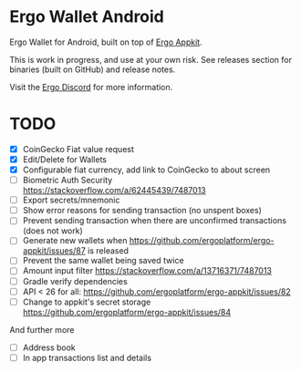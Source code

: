 # Ergo Wallet Android

Ergo Wallet for Android, built on top of [Ergo Appkit](https://github.com/aslesarenko/ergo-appkit).

This is work in progress, and use at your own risk. See releases section for binaries (built on GitHub) and release notes.

Visit the [Ergo Discord](https://discord.gg/kj7s7nb) for more information.


# TODO
- [X] CoinGecko Fiat value request
- [X] Edit/Delete for Wallets
- [X] Configurable fiat currency, add link to CoinGecko to about screen
- [ ] Biometric Auth Security https://stackoverflow.com/a/62445439/7487013
- [ ] Export secrets/mnemonic
- [ ] Show error reasons for sending transaction (no unspent boxes)
- [ ] Prevent sending transaction when there are unconfirmed transactions (does not work)
- [ ] Generate new wallets when https://github.com/ergoplatform/ergo-appkit/issues/87 is released
- [ ] Prevent the same wallet being saved twice
- [ ] Amount input filter https://stackoverflow.com/a/13716371/7487013
- [ ] Gradle verify dependencies
- [ ] API < 26 for all: https://github.com/ergoplatform/ergo-appkit/issues/82
- [ ] Change to appkit's secret storage https://github.com/ergoplatform/ergo-appkit/issues/84

And further more
- [ ] Address book
- [ ] In app transactions list and details